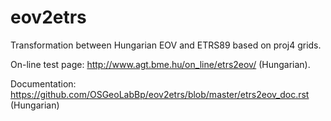 # eov2etrs
Transformation between Hungarian EOV and ETRS89 based on proj4 grids.

On-line test page: http://www.agt.bme.hu/on_line/etrs2eov/ (Hungarian).

Documentation: https://github.com/OSGeoLabBp/eov2etrs/blob/master/etrs2eov_doc.rst (Hungarian)
